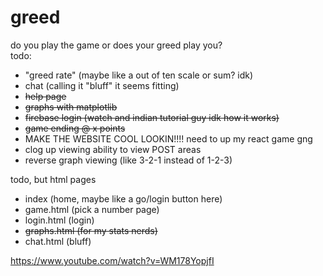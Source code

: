 # greed
do you play the game or does your greed play you? <br>
todo: 
- "greed rate" (maybe like a out of ten scale or sum? idk)
- chat (calling it "bluff" it seems fitting)
- ~~help page~~
- ~~graphs with matplotlib~~
- ~~firebase login (watch and indian tutorial guy idk how it works)~~
- ~~game ending @ x points~~
- MAKE THE WEBSITE COOL LOOKIN!!!! need to up my react game gng
- clog up viewing ability to view POST areas
- reverse graph viewing (like 3-2-1 instead of 1-2-3)

todo, but html pages
- index (home, maybe like a go/login button here)
- game.html (pick a number page)
- login.html (login)
- ~~graphs.html (for my stats nerds)~~
- chat.html (bluff)

https://www.youtube.com/watch?v=WM178YopjfI